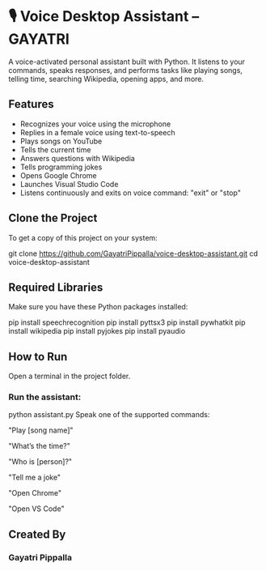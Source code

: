 # 🎙️ Voice Desktop Assistant – GAYATRI

A voice-activated personal assistant built with Python. It listens to your commands, speaks responses, and performs tasks like playing songs, telling time, searching Wikipedia, opening apps, and more.


##  Features

-  Recognizes your voice using the microphone
-  Replies in a female voice using text-to-speech
-  Plays songs on YouTube
-  Tells the current time
-  Answers questions with Wikipedia
-  Tells programming jokes
-  Opens Google Chrome
-  Launches Visual Studio Code
-  Listens continuously and exits on voice command: "exit" or "stop"
  
##  Clone the Project

To get a copy of this project on your system:

git clone https://github.com/GayatriPippalla/voice-desktop-assistant.git
cd voice-desktop-assistant

##  Required Libraries

Make sure you have these Python packages installed:


pip install speechrecognition
pip install pyttsx3
pip install pywhatkit
pip install wikipedia
pip install pyjokes
pip install pyaudio
## How to Run
Open a terminal in the project folder.

### Run the assistant:

python assistant.py
Speak one of the supported commands:

"Play [song name]"

"What’s the time?"

"Who is [person]?"

"Tell me a joke"

"Open Chrome"

"Open VS Code"

## Created By
### Gayatri Pippalla



